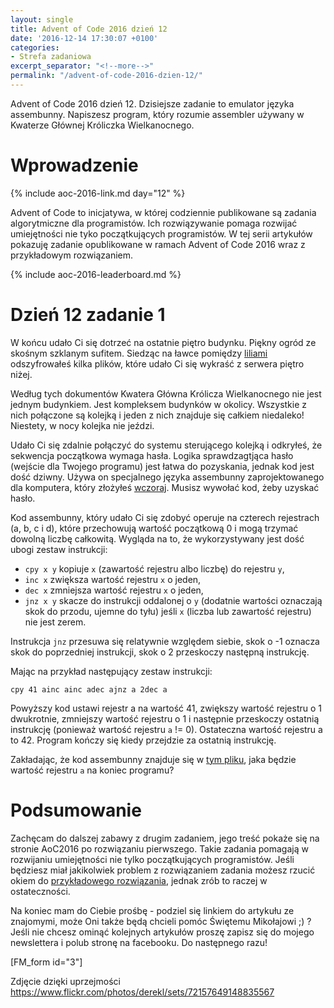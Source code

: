 ```yaml
---
layout: single
title: Advent of Code 2016 dzień 12
date: '2016-12-14 17:30:07 +0100'
categories:
- Strefa zadaniowa
excerpt_separator: "<!--more-->"
permalink: "/advent-of-code-2016-dzien-12/"
---
```

Advent of Code 2016 dzień 12. Dzisiejsze zadanie to emulator języka assembunny. Napiszesz program, który rozumie assembler używany w Kwaterze Głównej Króliczka Wielkanocnego.

# Wprowadzenie
  
{% include aoc-2016-link.md day="12" %}

Advent of Code to inicjatywa, w której codziennie publikowane są zadania algorytmiczne dla programistów. Ich rozwiązywanie pomaga rozwijać umiejętności nie tyko początkujących programistów. W tej serii artykułów pokazuję zadanie opublikowane w ramach Advent of Code 2016 wraz z przykładowym rozwiązaniem.

{% include aoc-2016-leaderboard.md %}

# Dzień 12 zadanie 1
  
W końcu udało Ci się dotrzeć na ostatnie piętro budynku. Piękny ogród ze skośnym szklanym sufitem. Siedząc na ławce pomiędzy [liliami](https://www.google.com/search?q=tiger+lilies&tbm=isch) odszyfrowałeś kilka plików, które udało Ci się wykraść z serwera piętro niżej.

Według tych dokumentów Kwatera Główna Królicza Wielkanocnego nie jest jednym budynkiem. Jest kompleksem budynków w okolicy. Wszystkie z nich połączone są kolejką i jeden z nich znajduje się całkiem niedaleko! Niestety, w nocy kolejka nie jeździ.

Udało Ci się zdalnie połączyć do systemu sterującego kolejką i odkryłeś, że sekwencja początkowa wymaga hasła. Logika sprawdzagtjąca hasło (wejście dla Twojego programu) jest łatwa do pozyskania, jednak kod jest dość dziwny. Używa on specjalnego języka assembunny zaprojektowanego dla komputera, który złożyłeś [wczoraj](http://www.samouczekprogramisty.pl/advent-of-code-2016-dzien-11/). Musisz wywołać kod, żeby uzyskać hasło.

Kod assembunny, który udało Ci się zdobyć operuje na czterech rejestrach (a, b, c i d), które przechowują wartość początkową 0 i mogą trzymać dowolną liczbę całkowitą. Wygląda na to, że wykorzystywany jest dość ubogi zestaw instrukcji:

- `cpy x y` kopiuje `x` (zawartość rejestru albo liczbę) do rejestru `y`,
- `inc x` zwiększa wartość rejestru `x` o jeden,
- `dec x` zmniejsza wartość rejestru `x` o jeden,
- `jnz x y` skacze do instrukcji oddalonej o `y` (dodatnie wartości oznaczają skok do przodu, ujemne do tyłu) jeśli `x` (liczba lub zawartość rejestru) nie jest zerem.
  
  
Instrukcja `jnz` przesuwa się relatywnie względem siebie, skok o -1 oznacza skok do poprzedniej instrukcji, skok o 2 przeskoczy następną instrukcję.

Mając na przykład następujący zestaw instrukcji:

    cpy 41 ainc ainc adec ajnz a 2dec a

  
Powyższy kod ustawi rejestr a na wartość 41, zwiększy wartość rejestru o 1 dwukrotnie, zmniejszy wartość rejestru o 1 i następnie przeskoczy ostatnią instrukcję (ponieważ wartość rejestru `a` != 0). Ostateczna wartość rejestru a to 42. Program kończy się kiedy przejdzie za ostatnią instrukcję.

Zakładając, że kod assembunny znajduje się w [tym pliku](https://raw.githubusercontent.com/SamouczekProgramisty/StrefaZadaniowaSamouka/master/05_aoc_2016/src/main/test/resources/day12_input.txt), jaka będzie wartość rejestru `a` na koniec programu?

# Podsumowanie
  
Zachęcam do dalszej zabawy z drugim zadaniem, jego treść pokaże się na stronie AoC2016 po rozwiązaniu pierwszego. Takie zadania pomagają w rozwijaniu umiejętności nie tylko początkujących programistów. Jeśli będziesz miał jakikolwiek problem z rozwiązaniem zadania możesz rzucić okiem do [przykładowego rozwiązania](https://github.com/SamouczekProgramisty/StrefaZadaniowaSamouka/tree/master/05_aoc_2016/src/main/java/pl/samouczekprogramisty/szs/aoc2016/day12), jednak zrób to raczej w ostateczności.

Na koniec mam do Ciebie prośbę - podziel się linkiem do artykułu ze znajomymi, może Oni także będą chcieli pomóc Świętemu Mikołajowi ;) ? Jeśli nie chcesz ominąć kolejnych artykułów proszę zapisz się do mojego newslettera i polub stronę na facebooku. Do następnego razu!

[FM\_form id="3"]

Zdjęcie dzięki uprzejmości https://www.flickr.com/photos/derekl/sets/72157649148835567

